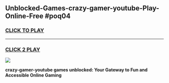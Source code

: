 
## Unblocked-Games-crazy-gamer-youtube-Play-Online-Free #poq04
<h3>
<a href="https://us.freeplayer.one?title=crazy-gamer-youtube&ref=10M">CLICK TO PLAY</a></h3>
<hr>

<h3>
<a href="https://us.freeplayer.one?title=crazy-gamer-youtube&ref=10M">CLICK 2 PLAY</a>
  
</h3>

<a href="https://us.freeplayer.one?title=crazy-gamer-youtube&ref=10M"><img src="https://clearcache.store/games.png"></a>


**crazy-gamer-youtube games unblocked: Your Gateway to Fun and Accessible Online Gaming**
